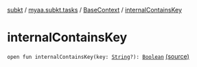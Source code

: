 [subkt](../../index.md) / [myaa.subkt.tasks](../index.md) / [BaseContext](index.md) / [internalContainsKey](./internal-contains-key.md)

# internalContainsKey

`open fun internalContainsKey(key: `[`String`](https://kotlinlang.org/api/latest/jvm/stdlib/kotlin/-string/index.html)`?): `[`Boolean`](https://kotlinlang.org/api/latest/jvm/stdlib/kotlin/-boolean/index.html) [(source)](https://github.com/Myaamori/SubKt/blob/0.1.9/src/main/kotlin/myaa/subkt/tasks/plugin.kt#L102)